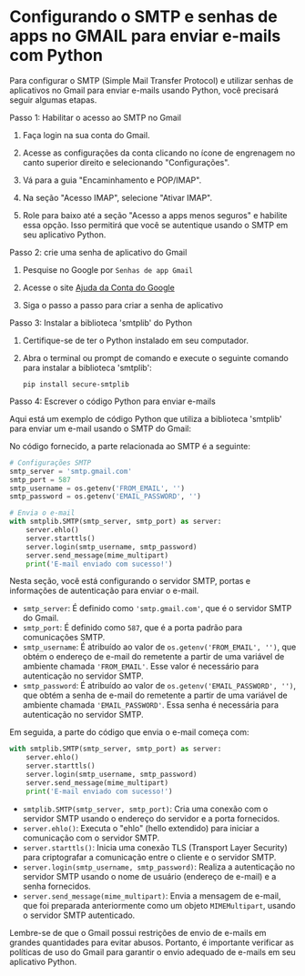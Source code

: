 # Configurando o SMTP e senhas de apps no GMAIL para enviar e-mails com Python

Para configurar o SMTP (Simple Mail Transfer Protocol) e utilizar senhas de aplicativos no Gmail para enviar e-mails usando Python, você precisará seguir algumas etapas.

Passo 1: Habilitar o acesso ao SMTP no Gmail

1. Faça login na sua conta do Gmail.

2. Acesse as configurações da conta clicando no ícone de engrenagem no canto superior direito e selecionando "Configurações".

3. Vá para a guia "Encaminhamento e POP/IMAP".

4. Na seção "Acesso IMAP", selecione "Ativar IMAP".

5. Role para baixo até a seção "Acesso a apps menos seguros" e habilite essa opção. Isso permitirá que você se autentique usando o SMTP em seu aplicativo Python.

Passo 2: crie uma senha de aplicativo do Gmail

1. Pesquise no Google por `Senhas de app Gmail`

2. Acesse o site [Ajuda da Conta do Google](https://support.google.com/accounts/answer/185833?hl=pt-BR)

3. Siga o passo a passo para criar a senha de aplicativo

Passo 3: Instalar a biblioteca 'smtplib' do Python

1. Certifique-se de ter o Python instalado em seu computador.

2. Abra o terminal ou prompt de comando e execute o seguinte comando para instalar a biblioteca 'smtplib':

   ```
   pip install secure-smtplib
   ```

Passo 4: Escrever o código Python para enviar e-mails

Aqui está um exemplo de código Python que utiliza a biblioteca 'smtplib' para enviar um e-mail usando o SMTP do Gmail:

No código fornecido, a parte relacionada ao SMTP é a seguinte:

```python
# Configurações SMTP
smtp_server = 'smtp.gmail.com'
smtp_port = 587
smtp_username = os.getenv('FROM_EMAIL', '')
smtp_password = os.getenv('EMAIL_PASSWORD', '')

# Envia o e-mail
with smtplib.SMTP(smtp_server, smtp_port) as server:
    server.ehlo()
    server.starttls()
    server.login(smtp_username, smtp_password)
    server.send_message(mime_multipart)
    print('E-mail enviado com sucesso!')
```

Nesta seção, você está configurando o servidor SMTP, portas e informações de autenticação para enviar o e-mail.

- `smtp_server`: É definido como `'smtp.gmail.com'`, que é o servidor SMTP do Gmail.
- `smtp_port`: É definido como `587`, que é a porta padrão para comunicações SMTP.
- `smtp_username`: É atribuído ao valor de `os.getenv('FROM_EMAIL', '')`, que obtém o endereço de e-mail do remetente a partir de uma variável de ambiente chamada `'FROM_EMAIL'`. Esse valor é necessário para autenticação no servidor SMTP.
- `smtp_password`: É atribuído ao valor de `os.getenv('EMAIL_PASSWORD', '')`, que obtém a senha de e-mail do remetente a partir de uma variável de ambiente chamada `'EMAIL_PASSWORD'`. Essa senha é necessária para autenticação no servidor SMTP.

Em seguida, a parte do código que envia o e-mail começa com:

```python
with smtplib.SMTP(smtp_server, smtp_port) as server:
    server.ehlo()
    server.starttls()
    server.login(smtp_username, smtp_password)
    server.send_message(mime_multipart)
    print('E-mail enviado com sucesso!')
```

- `smtplib.SMTP(smtp_server, smtp_port)`: Cria uma conexão com o servidor SMTP usando o endereço do servidor e a porta fornecidos.
- `server.ehlo()`: Executa o "ehlo" (hello extendido) para iniciar a comunicação com o servidor SMTP.
- `server.starttls()`: Inicia uma conexão TLS (Transport Layer Security) para criptografar a comunicação entre o cliente e o servidor SMTP.
- `server.login(smtp_username, smtp_password)`: Realiza a autenticação no servidor SMTP usando o nome de usuário (endereço de e-mail) e a senha fornecidos.
- `server.send_message(mime_multipart)`: Envia a mensagem de e-mail, que foi preparada anteriormente como um objeto `MIMEMultipart`, usando o servidor SMTP autenticado.

Lembre-se de que o Gmail possui restrições de envio de e-mails em grandes quantidades para evitar abusos. Portanto, é importante verificar as políticas de uso do Gmail para garantir o envio adequado de e-mails em seu aplicativo Python.
